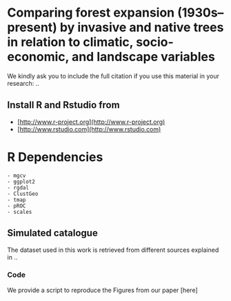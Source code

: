 # <img align="right"> Comparing forest expansion (1930s–present) by invasive and native trees in relation to climatic, socio-economic, and landscape variables


We kindly ask you to include the full citation if you use this material in your research: ..


## Install R and Rstudio from 

* [http://www.r-project.org](http://www.r-project.org)
* [http://www.rstudio.com](http://www.rstudio.com)

# R Dependencies
    - mgcv
    - ggplot2
    - rgdal
    - ClustGeo
    - tmap
    - pROC
    - scales
    
## Simulated catalogue 

The dataset used in this work is retrieved from different sources explained in .. 


### Code

We provide a script to reproduce the Figures from our paper [here]

